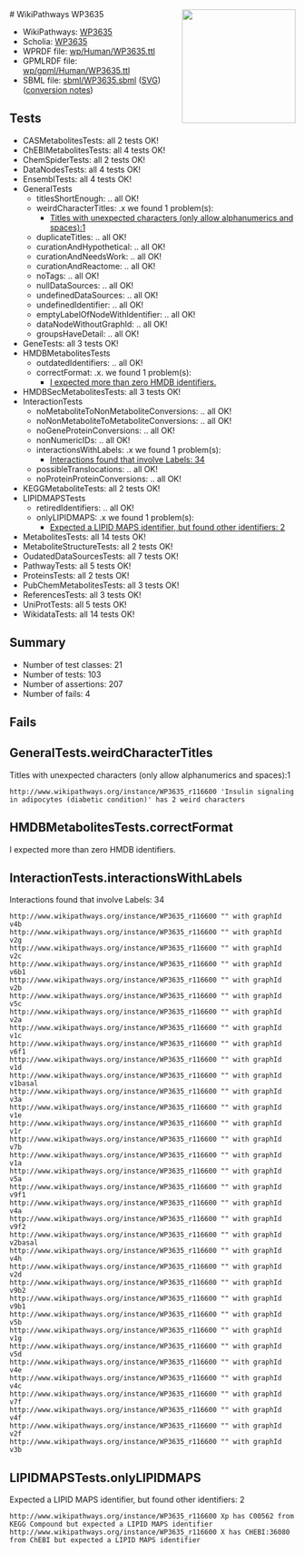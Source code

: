 <img style="float: right; width: 200px" src="../logo.png" />
# WikiPathways WP3635

* WikiPathways: [WP3635](https://identifiers.org/wikipathways:WP3635)
* Scholia: [WP3635](https://scholia.toolforge.org/wikipathways/WP3635)
* WPRDF file: [wp/Human/WP3635.ttl](../wp/Human/WP3635.ttl)
* GPMLRDF file: [wp/gpml/Human/WP3635.ttl](../wp/gpml/Human/WP3635.ttl)
* SBML file: [sbml/WP3635.sbml](../sbml/WP3635.sbml) ([SVG](../sbml/WP3635.svg)) ([conversion notes](../sbml/WP3635.txt))

## Tests
* CASMetabolitesTests: all 2 tests OK!
* ChEBIMetabolitesTests: all 4 tests OK!
* ChemSpiderTests: all 2 tests OK!
* DataNodesTests: all 4 tests OK!
* EnsemblTests: all 4 tests OK!
* GeneralTests
    * titlesShortEnough: .. all OK!
    * weirdCharacterTitles: .x we found 1 problem(s):
        * [Titles with unexpected characters (only allow alphanumerics and spaces):1](#fda87b3f)
    * duplicateTitles: .. all OK!
    * curationAndHypothetical: .. all OK!
    * curationAndNeedsWork: .. all OK!
    * curationAndReactome: .. all OK!
    * noTags: .. all OK!
    * nullDataSources: .. all OK!
    * undefinedDataSources: .. all OK!
    * undefinedIdentifier: .. all OK!
    * emptyLabelOfNodeWithIdentifier: .. all OK!
    * dataNodeWithoutGraphId: .. all OK!
    * groupsHaveDetail: .. all OK!
* GeneTests: all 3 tests OK!
* HMDBMetabolitesTests
    * outdatedIdentifiers: .. all OK!
    * correctFormat: .x. we found 1 problem(s):
        * [I expected more than zero HMDB identifiers.](#ad154c1e)
* HMDBSecMetabolitesTests: all 3 tests OK!
* InteractionTests
    * noMetaboliteToNonMetaboliteConversions: .. all OK!
    * noNonMetaboliteToMetaboliteConversions: .. all OK!
    * noGeneProteinConversions: .. all OK!
    * nonNumericIDs: .. all OK!
    * interactionsWithLabels: .x we found 1 problem(s):
        * [Interactions found that involve Labels: 34](#fe97a8fa)
    * possibleTranslocations: .. all OK!
    * noProteinProteinConversions: .. all OK!
* KEGGMetaboliteTests: all 2 tests OK!
* LIPIDMAPSTests
    * retiredIdentifiers: .. all OK!
    * onlyLIPIDMAPS: .x we found 1 problem(s):
        * [Expected a LIPID MAPS identifier, but found other identifiers: 2](#48cc60b9)
* MetabolitesTests: all 14 tests OK!
* MetaboliteStructureTests: all 2 tests OK!
* OudatedDataSourcesTests: all 7 tests OK!
* PathwayTests: all 5 tests OK!
* ProteinsTests: all 2 tests OK!
* PubChemMetabolitesTests: all 3 tests OK!
* ReferencesTests: all 3 tests OK!
* UniProtTests: all 5 tests OK!
* WikidataTests: all 14 tests OK!


## Summary

* Number of test classes: 21
* Number of tests: 103
* Number of assertions: 207
* Number of fails: 4

## Fails

<a name="fda87b3f" />

## GeneralTests.weirdCharacterTitles

Titles with unexpected characters (only allow alphanumerics and spaces):1
```
http://www.wikipathways.org/instance/WP3635_r116600 'Insulin signaling in adipocytes (diabetic condition)' has 2 weird characters
```

<a name="ad154c1e" />

## HMDBMetabolitesTests.correctFormat

I expected more than zero HMDB identifiers.
<a name="fe97a8fa" />

## InteractionTests.interactionsWithLabels

Interactions found that involve Labels: 34
```
http://www.wikipathways.org/instance/WP3635_r116600 "" with graphId v4b
http://www.wikipathways.org/instance/WP3635_r116600 "" with graphId v2g
http://www.wikipathways.org/instance/WP3635_r116600 "" with graphId v2c
http://www.wikipathways.org/instance/WP3635_r116600 "" with graphId v6b1
http://www.wikipathways.org/instance/WP3635_r116600 "" with graphId v2b
http://www.wikipathways.org/instance/WP3635_r116600 "" with graphId v5c
http://www.wikipathways.org/instance/WP3635_r116600 "" with graphId v2a
http://www.wikipathways.org/instance/WP3635_r116600 "" with graphId v1c
http://www.wikipathways.org/instance/WP3635_r116600 "" with graphId v6f1
http://www.wikipathways.org/instance/WP3635_r116600 "" with graphId v1d
http://www.wikipathways.org/instance/WP3635_r116600 "" with graphId v1basal
http://www.wikipathways.org/instance/WP3635_r116600 "" with graphId v3a
http://www.wikipathways.org/instance/WP3635_r116600 "" with graphId v1e
http://www.wikipathways.org/instance/WP3635_r116600 "" with graphId v1r
http://www.wikipathways.org/instance/WP3635_r116600 "" with graphId v7b
http://www.wikipathways.org/instance/WP3635_r116600 "" with graphId v1a
http://www.wikipathways.org/instance/WP3635_r116600 "" with graphId v5a
http://www.wikipathways.org/instance/WP3635_r116600 "" with graphId v9f1
http://www.wikipathways.org/instance/WP3635_r116600 "" with graphId v4a
http://www.wikipathways.org/instance/WP3635_r116600 "" with graphId v9f2
http://www.wikipathways.org/instance/WP3635_r116600 "" with graphId v2basal
http://www.wikipathways.org/instance/WP3635_r116600 "" with graphId v4h
http://www.wikipathways.org/instance/WP3635_r116600 "" with graphId v2d
http://www.wikipathways.org/instance/WP3635_r116600 "" with graphId v9b2
http://www.wikipathways.org/instance/WP3635_r116600 "" with graphId v9b1
http://www.wikipathways.org/instance/WP3635_r116600 "" with graphId v5b
http://www.wikipathways.org/instance/WP3635_r116600 "" with graphId v1g
http://www.wikipathways.org/instance/WP3635_r116600 "" with graphId v5d
http://www.wikipathways.org/instance/WP3635_r116600 "" with graphId v4e
http://www.wikipathways.org/instance/WP3635_r116600 "" with graphId v4c
http://www.wikipathways.org/instance/WP3635_r116600 "" with graphId v7f
http://www.wikipathways.org/instance/WP3635_r116600 "" with graphId v4f
http://www.wikipathways.org/instance/WP3635_r116600 "" with graphId v2f
http://www.wikipathways.org/instance/WP3635_r116600 "" with graphId v3b
```

<a name="48cc60b9" />

## LIPIDMAPSTests.onlyLIPIDMAPS

Expected a LIPID MAPS identifier, but found other identifiers: 2
```
http://www.wikipathways.org/instance/WP3635_r116600 Xp has C00562 from KEGG Compound but expected a LIPID MAPS identifier
http://www.wikipathways.org/instance/WP3635_r116600 X has CHEBI:36080 from ChEBI but expected a LIPID MAPS identifier
```

